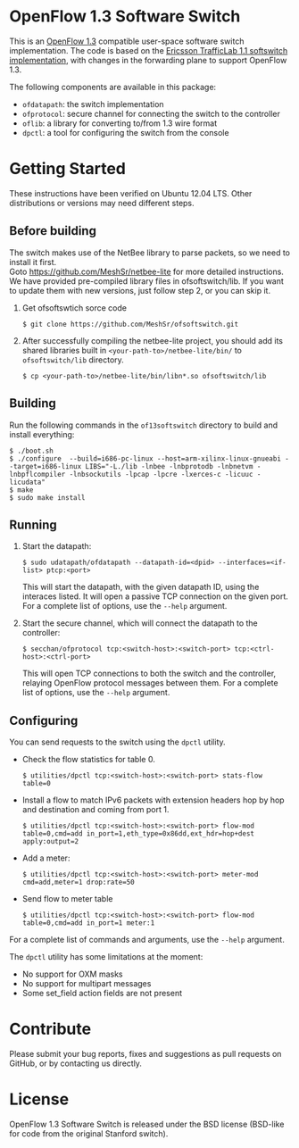 # OpenFlow 1.3 Software Switch

This is an [OpenFlow 1.3][ofp13] compatible user-space software switch implementation. The code is based on the [Ericsson TrafficLab 1.1 softswitch
implementation][ericssonsw11], with changes in the forwarding plane to support
OpenFlow 1.3.

The following components are available in this package:
* `ofdatapath`: the switch implementation
* `ofprotocol`: secure channel for connecting the switch to the controller
* `oflib`: a library for converting to/from 1.3 wire format
* `dpctl`: a tool for configuring the switch from the console

# Getting Started

These instructions have been verified on Ubuntu 12.04 LTS. Other distributions or versions may need different steps.

## Before building
The switch makes use of the NetBee library to parse packets, so we need to install it first.  
Goto https://github.com/MeshSr/netbee-lite for more detailed instructions.  
We have provided pre-compiled library files in ofsoftswitch/lib. If you want to update them with new versions, just follow step 2, or you can skip it.  

1. Get ofsoftswtich sorce code

    ```
    $ git clone https://github.com/MeshSr/ofsoftswitch.git
    ```

2. After successfully compiling the netbee-lite project, you should add its shared libraries built in `<your-path-to>/netbee-lite/bin/` to `ofsoftswitch/lib` directory.  

    ```
    $ cp <your-path-to>/netbee-lite/bin/libn*.so ofsoftswitch/lib
    ```

## Building
Run the following commands in the `of13softswitch` directory to build and install everything:

    $ ./boot.sh
    $ ./configure  --build=i686-pc-linux --host=arm-xilinx-linux-gnueabi --target=i686-linux LIBS="-L./lib -lnbee -lnbprotodb -lnbnetvm -lnbpflcompiler -lnbsockutils -lpcap -lpcre -lxerces-c -licuuc -licudata"
    $ make
    $ sudo make install

## Running
1. Start the datapath:

    ```
    $ sudo udatapath/ofdatapath --datapath-id=<dpid> --interfaces=<if-list> ptcp:<port>
    ```

    This will start the datapath, with the given datapath ID, using the interaces listed. It will open a passive TCP connection on the given port. For a complete list of options, use the `--help` argument.

2. Start the secure channel, which will connect the datapath to the controller:

    ```
    $ secchan/ofprotocol tcp:<switch-host>:<switch-port> tcp:<ctrl-host>:<ctrl-port>
    ```

    This will open TCP connections to both the switch and the controller, relaying OpenFlow protocol messages between them. For a complete list of options, use the `--help` argument.

## Configuring
You can send requests to the switch using the `dpctl` utility.

* Check the flow statistics for table 0.

    ```
    $ utilities/dpctl tcp:<switch-host>:<switch-port> stats-flow table=0
    ```

* Install a flow to match IPv6 packets with extension headers hop by hop and destination and coming from port 1.

    ```
    $ utilities/dpctl tcp:<switch-host>:<switch-port> flow-mod table=0,cmd=add in_port=1,eth_type=0x86dd,ext_hdr=hop+dest apply:output=2
    ```

* Add a meter:

    ```
    $ utilities/dpctl tcp:<switch-host>:<switch-port> meter-mod cmd=add,meter=1 drop:rate=50
    ```

* Send flow to meter table

    ```
    $ utilities/dpctl tcp:<switch-host>:<switch-port> flow-mod table=0,cmd=add in_port=1 meter:1
    ```

For a complete list of commands and arguments, use the `--help` argument.

The `dpctl` utility has some limitations at the moment:
* No support for OXM masks
* No support for multipart messages
* Some set_field action fields are not present


# Contribute
Please submit your bug reports, fixes and suggestions as pull requests on
GitHub, or by contacting us directly.

# License
OpenFlow 1.3 Software Switch is released under the BSD license (BSD-like for
code from the original Stanford switch).

[ofp13]: https://www.opennetworking.org/images/stories/downloads/specification/openflow-spec-v1.3.0.pdf
[ericssonsw11]: https://github.com/TrafficLab/of11softswitch

